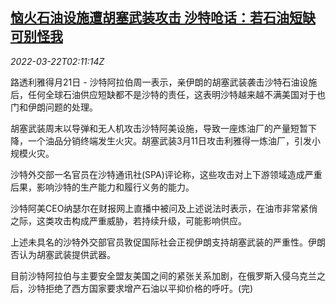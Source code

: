 <!--1647916263000-->
[恼火石油设施遭胡塞武装攻击 沙特呛话：若石油短缺可别怪我](https://cn.reuters.com/article/saudi-arabia-aramco-facility-attack-0322-idCNKCS2LJ060)
------

<div><i>2022-03-22T02:11:14Z</i></div><p>路透利雅得月21日 - 沙特阿拉伯周一表示，亲伊朗的胡塞武装袭击沙特石油设施后，任何全球石油供应短缺都不是沙特的责任，这表明沙特越来越不满美国对于也门和伊朗问题的处理。</p><p>胡塞武装周末以导弹和无人机攻击沙特阿美设施，导致一座炼油厂的产量短暂下降，一个油品分销终端发生火灾。胡塞武装3月11日攻击利雅得一炼油厂，引发小规模火灾。</p><p>沙特外交部一名官员在沙特通讯社(SPA)评论称，这些攻击对上下游领域造成严重后果，影响沙特的生产能力和履行义务的能力。</p><p>沙特阿美CEO纳瑟尔在财报网上直播中被问及上述说法时表示，在油市非常紧俏之际，这类攻击构成严重威胁，若持续升级，可能影响供应。</p><p>上述未具名的沙特外交部官员敦促国际社会正视伊朗支持胡塞武装的严重性。伊朗否认为胡塞武装提供武器。</p><p>目前沙特阿拉伯与主要安全盟友美国之间的紧张关系加剧，在俄罗斯入侵乌克兰之后，沙特拒绝了西方国家要求增产石油以平抑价格的呼吁。(完)</p>
